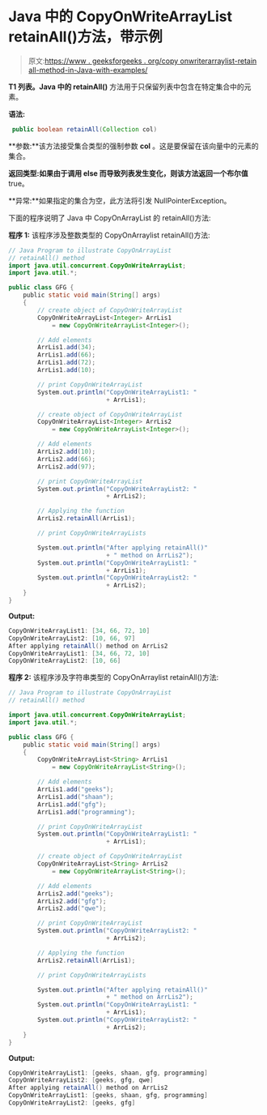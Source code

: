 # Java 中的 CopyOnWriteArrayList retainAll()方法，带示例

> 原文:[https://www . geeksforgeeks . org/copy onwriterarraylist-retain all-method-in-Java-with-examples/](https://www.geeksforgeeks.org/copyonwritearraylist-retainall-method-in-java-with-examples/)

**T1 列表。Java 中的 retainAll()** 方法用于只保留列表中包含在特定集合中的元素。

**语法:**

```java
 public boolean retainAll(Collection col) 
```

**参数:**该方法接受集合类型的强制参数 **col** 。这是要保留在该向量中的元素的集合。

**返回类型:**如果由于调用 else 而导致列表发生变化，则该方法返回一个**布尔值** true。

**异常:**如果指定的集合为空，此方法将引发 NullPointerException。

下面的程序说明了 Java 中 CopyOnArrayList 的 retainAll()方法:

**程序 1:** 该程序涉及整数类型的 CopyOnArraylist retainAll()方法:

```java
// Java Program to illustrate CopyOnArrayList
// retainAll() method
import java.util.concurrent.CopyOnWriteArrayList;
import java.util.*;

public class GFG {
    public static void main(String[] args)
    {
        // create object of CopyOnWriteArrayList
        CopyOnWriteArrayList<Integer> ArrLis1
            = new CopyOnWriteArrayList<Integer>();

        // Add elements
        ArrLis1.add(34);
        ArrLis1.add(66);
        ArrLis1.add(72);
        ArrLis1.add(10);

        // print CopyOnWriteArrayList
        System.out.println("CopyOnWriteArrayList1: "
                           + ArrLis1);

        // create object of CopyOnWriteArrayList
        CopyOnWriteArrayList<Integer> ArrLis2
            = new CopyOnWriteArrayList<Integer>();

        // Add elements
        ArrLis2.add(10);
        ArrLis2.add(66);
        ArrLis2.add(97);

        // print CopyOnWriteArrayList
        System.out.println("CopyOnWriteArrayList2: "
                           + ArrLis2);

        // Applying the function
        ArrLis2.retainAll(ArrLis1);

        // print CopyOnWriteArrayLists

        System.out.println("After applying retainAll()"
                           + " method on ArrLis2");
        System.out.println("CopyOnWriteArrayList1: "
                           + ArrLis1);
        System.out.println("CopyOnWriteArrayList2: "
                           + ArrLis2);
    }
}
```

**Output:**

```java
CopyOnWriteArrayList1: [34, 66, 72, 10]
CopyOnWriteArrayList2: [10, 66, 97]
After applying retainAll() method on ArrLis2
CopyOnWriteArrayList1: [34, 66, 72, 10]
CopyOnWriteArrayList2: [10, 66]

```

**程序 2:** 该程序涉及字符串类型的 CopyOnArraylist retainAll()方法:

```java
// Java Program to illustrate CopyOnArrayList
// retainAll() method

import java.util.concurrent.CopyOnWriteArrayList;
import java.util.*;

public class GFG {
    public static void main(String[] args)
    {
        CopyOnWriteArrayList<String> ArrLis1
            = new CopyOnWriteArrayList<String>();

        // Add elements
        ArrLis1.add("geeks");
        ArrLis1.add("shaan");
        ArrLis1.add("gfg");
        ArrLis1.add("programming");

        // print CopyOnWriteArrayList
        System.out.println("CopyOnWriteArrayList1: "
                           + ArrLis1);

        // create object of CopyOnWriteArrayList
        CopyOnWriteArrayList<String> ArrLis2
            = new CopyOnWriteArrayList<String>();

        // Add elements
        ArrLis2.add("geeks");
        ArrLis2.add("gfg");
        ArrLis2.add("qwe");

        // print CopyOnWriteArrayList
        System.out.println("CopyOnWriteArrayList2: "
                           + ArrLis2);

        // Applying the function
        ArrLis2.retainAll(ArrLis1);

        // print CopyOnWriteArrayLists

        System.out.println("After applying retainAll()"
                           + " method on ArrLis2");
        System.out.println("CopyOnWriteArrayList1: "
                           + ArrLis1);
        System.out.println("CopyOnWriteArrayList2: "
                           + ArrLis2);
    }
}
```

**Output:**

```java
CopyOnWriteArrayList1: [geeks, shaan, gfg, programming]
CopyOnWriteArrayList2: [geeks, gfg, qwe]
After applying retainAll() method on ArrLis2
CopyOnWriteArrayList1: [geeks, shaan, gfg, programming]
CopyOnWriteArrayList2: [geeks, gfg]

```